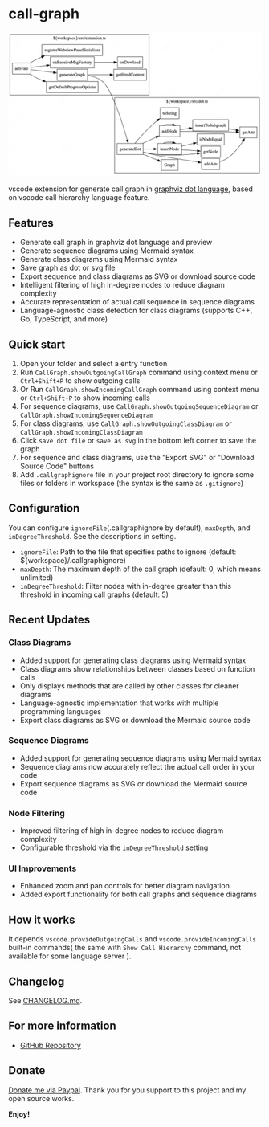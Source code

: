 # call-graph

![](images/call_graph_outgoing.jpg)

vscode extension for generate call graph in [graphviz dot language](https://www.graphviz.org/doc/info/lang.html), based on vscode call hierarchy language feature.

## Features

-   Generate call graph in graphviz dot language and preview
-   Generate sequence diagrams using Mermaid syntax
-   Generate class diagrams using Mermaid syntax
-   Save graph as dot or svg file
-   Export sequence and class diagrams as SVG or download source code
-   Intelligent filtering of high in-degree nodes to reduce diagram complexity
-   Accurate representation of actual call sequence in sequence diagrams
-   Language-agnostic class detection for class diagrams (supports C++, Go, TypeScript, and more)

## Quick start

1. Open your folder and select a entry function
2. Run `CallGraph.showOutgoingCallGraph` command using context menu or `Ctrl+Shift+P` to show outgoing calls
3. Or Run `CallGraph.showIncomingCallGraph` command using context menu or `Ctrl+Shift+P` to show incoming calls
4. For sequence diagrams, use `CallGraph.showOutgoingSequenceDiagram` or `CallGraph.showIncomingSequenceDiagram`
5. For class diagrams, use `CallGraph.showOutgoingClassDiagram` or `CallGraph.showIncomingClassDiagram`
6. Click `save dot file` or `save as svg` in the bottom left corner to save the graph
7. For sequence and class diagrams, use the "Export SVG" or "Download Source Code" buttons
8. Add `.callgraphignore` file in your project root directory to ignore some files or folders in workspace (the syntax is the same as `.gitignore`)

## Configuration

You can configure `ignoreFile`(.callgraphignore by default), `maxDepth`, and `inDegreeThreshold`. See the descriptions in setting.

- `ignoreFile`: Path to the file that specifies paths to ignore (default: ${workspace}/.callgraphignore)
- `maxDepth`: The maximum depth of the call graph (default: 0, which means unlimited)
- `inDegreeThreshold`: Filter nodes with in-degree greater than this threshold in incoming call graphs (default: 5)

## Recent Updates

### Class Diagrams
- Added support for generating class diagrams using Mermaid syntax
- Class diagrams show relationships between classes based on function calls
- Only displays methods that are called by other classes for cleaner diagrams
- Language-agnostic implementation that works with multiple programming languages
- Export class diagrams as SVG or download the Mermaid source code

### Sequence Diagrams
- Added support for generating sequence diagrams using Mermaid syntax
- Sequence diagrams now accurately reflect the actual call order in your code
- Export sequence diagrams as SVG or download the Mermaid source code

### Node Filtering
- Improved filtering of high in-degree nodes to reduce diagram complexity
- Configurable threshold via the `inDegreeThreshold` setting

### UI Improvements
- Enhanced zoom and pan controls for better diagram navigation
- Added export functionality for both call graphs and sequence diagrams

## How it works

It depends `vscode.provideOutgoingCalls` and `vscode.provideIncomingCalls` built-in commands( the same with `Show Call Hierarchy` command, not available for some language server ).

## Changelog

See [CHANGELOG.md](./CHANGELOG.md).

## For more information

-   [GitHub Repository](https://github.com/beicause/call-graph)

## Donate

[Donate me via Paypal](https://paypal.me/beicause). Thank you for you support to this project and my open source works.

**Enjoy!**
